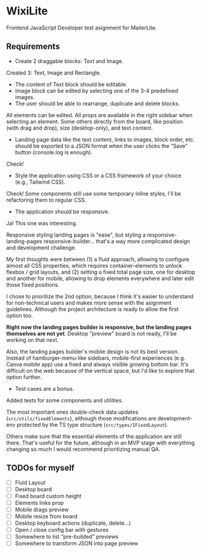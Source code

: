 # WixiLite

Frontend JavaScript Developer test asignment for MailerLite.


## Requirements

- Create 2 draggable blocks: Text and Image.

Created 3: Text, Image and Rectangle.


- The content of Text block should be editable.
- Image block can be edited by selecting one of the 3-4 predefined images.
- The user should be able to rearrange, duplicate and delete blocks.

All elements can be edited. All props are available in the right sidebar when selecting an element. Some others directly from the board, like position (with drag and drop), size (desktop-only), and text content.


- Landing page data like the text content, links to images, block order, etc. should be exported to a JSON format when the user clicks the “Save” button (console.log is enough).

Check!


- Style the application using CSS or a CSS framework of your choice (e.g., Tailwind CSS).

Check! Some components still use some temporary inline styles, I'll be refactoring them to regular CSS.


- The application should be responsive.

Ja! This one was interesting.

Responsive styling landing pages is "ease", but styling a responsive-landing-pages responsive-builder... that's a way more complicated design and development challenge.

My first thoughts were between (1) a fluid approach, allowing to configure almost all CSS properties, which requires container-elements to unlock flexbox / grid layouts, and (2) setting a fixed total page size, one for desktop and another for mobile, allowing to drop elements everywhere and later edit those fixed positions.

I chose to prioritize the 2nd option, because I think it's easier to understand for non-technical users and makes more sense with the asignment guidelines. Although the project architecture is ready to allow the first option too.

**Right now the landing pages builder is responsive, but the landing pages themselves are not yet**. Desktop "preview" board is not ready, I'll be working on that next.

Also, the landing pages builder's mobile design is not its best version. Instead of hamburger-menu-like sidebars, mobile-first experiences (e.g. Canva mobile app) use a fixed and always visible growing bottom bar. It's difficult on the web because of the vertical space, but I'd like to explore that option further.


- Test cases are a bonus.

Added tests for some components and utilities.

The most important ones double-check data updates (`src/utils/fixedElements`), although those modifications are development-env protected by the TS type structure (`src/types/IFixedLayout`).

Others make sure that the essential elements of the application are still there. That's useful for the future, although in an MVP stage with everything changing so much I would recommend prioritizing manual QA.


## TODOs for myself

- [ ] Fluid Layout
- [ ] Desktop board
- [ ] Fixed board custom height
- [ ] Elements links prop
- [ ] Mobile drags preview
- [ ] Mobile resize from board
- [ ] Desktop keyboard actions (duplicate, delete…)
- [ ] Open / close config bar with gestures
- [ ] Somewhere to list “pre-builded” previews
- [ ] Somewhere to transform JSON into page preview
